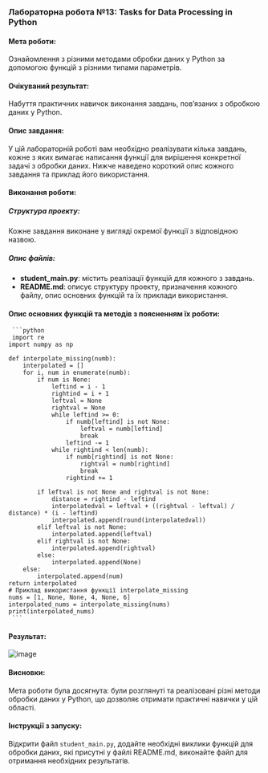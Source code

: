 ### Лабораторна робота №13: Tasks for Data Processing in Python

#### Мета роботи:
Ознайомлення з різними методами обробки даних у Python за допомогою функцій з різними типами параметрів.

#### Очікуваний результат:
Набуття практичних навичок виконання завдань, пов’язаних з обробкою даних у Python.

#### Опис завдання:

У цій лабораторній роботі вам необхідно реалізувати кілька завдань, кожне з яких вимагає написання функції для вирішення конкретної задачі з обробки даних. Нижче наведено короткий опис кожного завдання та приклад його використання.

#### Виконання роботи:

##### Структура проекту:
Кожне завдання виконане у вигляді окремої функції з відповідною назвою.

##### Опис файлів:
- **student_main.py**: містить реалізації функцій для кожного з завдань.
- **README.md**: описує структуру проекту, призначення кожного файлу, опис основних функцій та їх приклади використання.

#### Опис основних функцій та методів з поясненням їх роботи:
     ```python
     import re
    import numpy as np
    
    def interpolate_missing(numb):
        interpolated = []
        for i, num in enumerate(numb):
            if num is None:
                leftind = i - 1
                rightind = i + 1
                leftval = None
                rightval = None
                while leftind >= 0:
                    if numb[leftind] is not None:
                        leftval = numb[leftind]
                        break
                    leftind -= 1
                while rightind < len(numb):
                    if numb[rightind] is not None:
                        rightval = numb[rightind]
                        break
                    rightind += 1
        
            if leftval is not None and rightval is not None:
                distance = rightind - leftind
                interpolatedval = leftval + ((rightval - leftval) / distance) * (i - leftind)
                interpolated.append(round(interpolatedval))
            elif leftval is not None:
                interpolated.append(leftval)
            elif rightval is not None:
                interpolated.append(rightval)
            else:
                interpolated.append(None)
        else:
            interpolated.append(num)
    return interpolated
    # Приклад використання функції interpolate_missing
    nums = [1, None, None, 4, None, 6]
    interpolated_nums = interpolate_missing(nums)
    print(interpolated_nums)
     ```
#### Результат:
![image](https://github.com/yatagarasu123/lab13/assets/145234911/04ec671d-3957-40c6-aeae-752cd2b81421)


#### Висновки:
Мета роботи була досягнута: були розглянуті та реалізовані різні методи обробки даних у Python, що дозволяє отримати практичні навички у цій області.

#### Інструкції з запуску:
Відкрити файл `student_main.py`, додайте необхідні виклики функцій для обробки даних, які присутні у файлі README.md, виконайте файл для отримання необхідних результатів.
